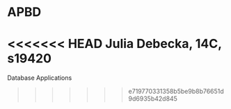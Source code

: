 # APBD
<<<<<<< HEAD
Julia Debecka, 14C, s19420
=======
Database Applications
>>>>>>> e719770331358b5be9b8b76651d9d6935b42d845
